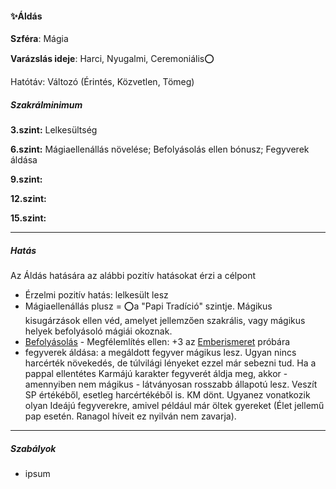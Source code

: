 #### ✨Áldás

**Szféra**: Mágia

**Varázslás ideje**: Harci, Nyugalmi, Ceremoniális⭕

Hatótáv: Változó (Érintés, Közvetlen, Tömeg)

##### Szakrálminimum

**3.szint:** Lelkesültség

**6.szint:** Mágiaellenállás növelése; Befolyásolás ellen bónusz; Fegyverek áldása

**9.szint:** 

**12.szint:** 

**15.szint:** 


---
##### Hatás

Az Áldás hatására az alábbi pozitív hatásokat érzi a célpont

 - Érzelmi pozitív hatás: lelkesült lesz
 - Mágiaellenállás plusz = ⭕a "Papi Tradíció" szintje. Mágikus kisugárzások ellen véd, amelyet jellemzően szakrális, vagy mágikus helyek befolyásoló mágiái okoznak.
 - [Befolyásolás](../kepzettsegek/befolyasolas.md) - Megfélemlítés ellen: +3 az [Emberismeret](../kepzettsegek/emberismeret.md) próbára
 - fegyverek áldása: a megáldott fegyver mágikus lesz. Ugyan nincs harcérték növekedés, de túlvilági lényeket ezzel már sebezni tud. Ha a pappal ellentétes Karmájú karakter fegyverét áldja meg, akkor - amennyiben nem mágikus - látványosan rosszabb állapotú lesz. Veszít SP értékéből, esetleg harcértékéből is. KM dönt. Ugyanez vonatkozik olyan Ideájú fegyverekre, amivel például már öltek gyereket (Élet jellemű pap esetén. Ranagol híveit ez nyilván nem zavarja).

---
##### Szabályok

- ipsum
